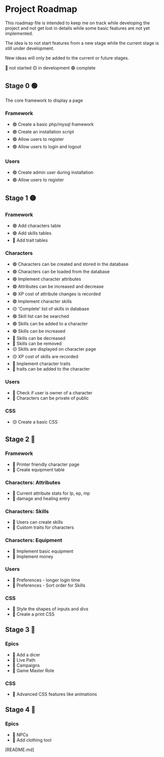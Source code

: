 # Project Roadmap
This roadmap file is intended to keep me on track while developing the project and not get lost in details while some basic features are not yet implemented. 

The idea is to not start features from a new stage while the current stage is still under development. 

New ideas will only be added to the current or future stages.

🔴 not started
🟡 in development
🟢 complete


## Stage 0 🟢
The core framework to display a page 
### Framework
* 🟢 Create a basic php/mysql framework
* 🟢 Create an installation script
* 🟢  Allow users to register
* 🟢 Allow users to login and logout
### Users
* 🟢 Create admin user during installation
* 🟢 Allow users to register

## Stage 1 🟡
### Framework
* 🟢 Add characters table
* 🟢 Add skills tables
* 🔴 Add trait tables
### Characters
* 🟢 Characters can be created and stored in the database
* 🟢 Characters can be loaded from the database
* 🟢 Implement character attributes
* 🟢 Attributes can be increased and decrease
* 🟢 XP cost of attribute changes is recorded
* 🟢 Implement character skills
* 🟡 'Complete' list of skills in database 
* 🟢 Skill list can be searched
* 🟢 Skills can be added to a character
* 🟢 Skills can be increased
* 🔴 Skills can be decreased
* 🔴 Skills can be removed
* 🟡 Skills are displayed on character page
* 🟡 XP cost of skills are recorded
* 🔴 Implement character traits
* 🔴 traits can be added to the character
### Users
* 🔴 Check if user is owner of a character
* 🔴 Characters can be private of public
### CSS
* 🟡 Create a basic CSS

## Stage 2 🔴
### Framework
* 🔴 Printer friendly character page
* 🔴 Create equipment table
### Characters: Attributes
* 🔴 Current attribute stats for lp, ep, mp
* 🔴 damage and healing entry
### Characters: Skills
* 🔴 Users can create skills
* 🔴 Custom traits for characters
### Characters: Equipment
* 🔴 Implement basic equipment
* 🔴 Implement money
### Users
* 🔴 Preferences - longer login time
* 🔴 Preferences - Sort order for Skills
### CSS
* 🔴 Style the shapes of inputs and divs
* 🔴 Create a print CSS

## Stage 3 🔴
### Epics
* 🔴 Add a dicer
* 🔴 Live Path
* 🔴 Campaigns
* 🔴 Game Master Role
### CSS
* 🔴 Advanced CSS features like animations

## Stage 4 🔴
### Epics
* 🔴 NPCs
* 🔴 Add clothing tool


[README.md]




